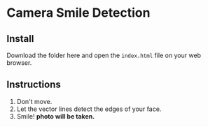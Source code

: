 # Camera Smile Detection

<h2>Install</h2>
<p>Download the folder here and open the <code>index.html</code> file on your web browser.</p>

<h2>Instructions</h2>
<ol>
<li>Don't move.</ul>
<li>Let the vector lines detect the edges of your face.</li>
<li>Smile! <b>photo will be taken.</b></li>

</ol>
